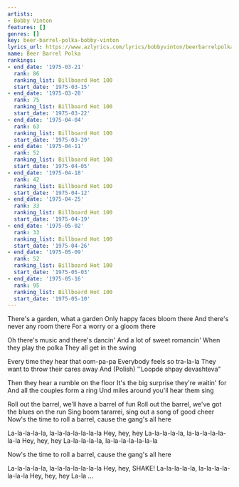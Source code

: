 ```yaml
---
artists:
- Bobby Vinton
features: []
genres: []
key: beer-barrel-polka-bobby-vinton
lyrics_url: https://www.azlyrics.com/lyrics/bobbyvinton/beerbarrelpolka.html
name: Beer Barrel Polka
rankings:
- end_date: '1975-03-21'
  rank: 86
  ranking_list: Billboard Hot 100
  start_date: '1975-03-15'
- end_date: '1975-03-28'
  rank: 75
  ranking_list: Billboard Hot 100
  start_date: '1975-03-22'
- end_date: '1975-04-04'
  rank: 63
  ranking_list: Billboard Hot 100
  start_date: '1975-03-29'
- end_date: '1975-04-11'
  rank: 52
  ranking_list: Billboard Hot 100
  start_date: '1975-04-05'
- end_date: '1975-04-18'
  rank: 42
  ranking_list: Billboard Hot 100
  start_date: '1975-04-12'
- end_date: '1975-04-25'
  rank: 33
  ranking_list: Billboard Hot 100
  start_date: '1975-04-19'
- end_date: '1975-05-02'
  rank: 33
  ranking_list: Billboard Hot 100
  start_date: '1975-04-26'
- end_date: '1975-05-09'
  rank: 52
  ranking_list: Billboard Hot 100
  start_date: '1975-05-03'
- end_date: '1975-05-16'
  rank: 95
  ranking_list: Billboard Hot 100
  start_date: '1975-05-10'
---
```


There's a garden, what a garden
Only happy faces bloom there
And there's never any room there
For a worry or a gloom there

Oh there's music and there's dancin'
And a lot of sweet romancin'
When they play the polka
They all get in the swing

Every time they hear that oom-pa-pa
Everybody feels so tra-la-la
They want to throw their cares away
And (Polish) ''Loopde shpay devashteva"

Then they hear a rumble on the floor
It's the big surprise they're waitin' for
And all the couples form a ring
Und miles around you'll hear them sing

Roll out the barrel, we'll have a barrel of fun
Roll out the barrel, we've got the blues on the run
Sing boom tararrei, sing out a song of good cheer
Now's the time to roll a barrel, cause the gang's all here

La-la-la-la-la, la-la-la-la-la-la-la
Hey, hey, hey
La-la-la-la-la, la-la-la-la-la-la-la
Hey, hey, hey
La-la-la-la-la, la-la-la-la-la-la-la

Now's the time to roll a barrel, cause the gang's all here

La-la-la-la-la, la-la-la-la-la-la-la
Hey, hey, SHAKE!
La-la-la-la-la, la-la-la-la-la-la-la
Hey, hey, hey
La-la ...



